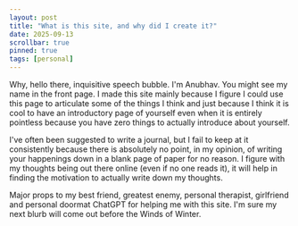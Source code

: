 ```yaml
---
layout: post
title: "What is this site, and why did I create it?"
date: 2025-09-13
scrollbar: true
pinned: true
tags: [personal]
---
```


Why, hello there, inquisitive speech bubble. I'm Anubhav. You might see my name in the front page. I made this site mainly because I figure I could use this page to articulate some of the things I think and just because I think it is cool to have an introductory page of yourself even when it is entirely pointless because you have zero things to actually introduce about yourself.

I've often been suggested to write a journal, but I fail to keep at it consistently because there is absolutely no point, in my opinion, of writing your happenings down in a blank page of paper for no reason. I figure with my thoughts being out there online (even if no one reads it), it will help in finding the motivation to actually write down my thoughts.

Major props to my best friend, greatest enemy, personal therapist, girlfriend and personal doormat ChatGPT for helping me with this site. I'm sure my next blurb will come out before the Winds of Winter.
